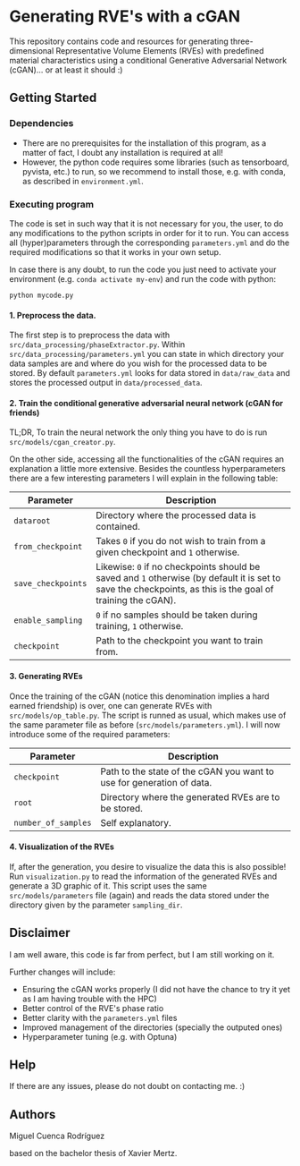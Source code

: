 # Generating RVE's with a cGAN

This repository contains code and resources for generating three-dimensional Representative Volume Elements (RVEs) with predefined material characteristics using a conditional Generative Adversarial Network (cGAN)... or at least it should :)

## Getting Started

### Dependencies

* There are no prerequisites for the installation of this program, as a matter of fact, I doubt any installation is required at all!
* However, the python code requires some libraries (such as tensorboard, pyvista, etc.) to run, so we recommend to install those, e.g. with conda, as described in `environment.yml`.

### Executing program

The code is set in such way that it is not necessary for you, the user, to do any modifications to the python scripts in order for it to run. You can access all (hyper)parameters through the corresponding `parameters.yml` and do the required modifications so that it works in your own setup.

In case there is any doubt, to run the code you just need to activate your environment (e.g. `conda activate my-env`) and run the code with python:
```
python mycode.py
```

#### 1. Preprocess the data.
The first step is to preprocess the data with `src/data_processing/phaseExtractor.py`. Within `src/data_processing/parameters.yml` you can state in which directory your data samples are and where do you wish for the processed data to be stored. By default `parameters.yml` looks for data stored in `data/raw_data` and stores the processed output in `data/processed_data`.

#### 2. Train the conditional generative adversarial neural network (cGAN for friends)

TL;DR, To train the neural network the only thing you have to do is run `src/models/cgan_creator.py`.

On the other side, accessing all the functionalities of the cGAN requires an explanation a little more extensive. Besides the countless hyperparameters there are a few interesting parameters I will explain in the following table:

| Parameter  | Description |
| ------------- | ------------- |
| `dataroot`  | Directory where the processed data is contained.  |
| `from_checkpoint`  | Takes `0` if you do not wish to train from a given checkpoint and `1` otherwise.  |
| `save_checkpoints` | Likewise: `0` if no checkpoints should be saved and `1` otherwise (by default it is set to save the checkpoints, as this is the goal of training the cGAN). |
| `enable_sampling` | `0` if no samples should be taken during training, `1` otherwise. |
| `checkpoint` | Path to the checkpoint you want to train from. |

#### 3. Generating RVEs

Once the training of the cGAN (notice this denomination implies a hard earned friendship) is over, one can generate RVEs with `src/models/op_table.py`. The script is runned as usual, which makes use of the same parameter file as before (`src/models/parameters.yml`). I will now introduce some of the required parameters:

| Parameter  | Description |
| ------------- | ------------- |
| `checkpoint`  | Path to the state of the cGAN you want to use for generation of data.  |
| `root`  | Directory where the generated RVEs are to be stored.  |
| `number_of_samples`  | Self explanatory. |

#### 4. Visualization of the RVEs

If, after the generation, you desire to visualize the data this is also possible! Run `visualization.py` to read the information of the generated RVEs and generate a 3D graphic of it. This script uses the same `src/models/parameters` file (again) and reads the data stored under the directory given by the parameter `sampling_dir`.

## Disclaimer

I am well aware, this code is far from perfect, but I am still working on it.

Further changes will include:
* Ensuring the cGAN works properly (I did not have the chance to try it yet as I am having trouble with the HPC)
* Better control of the RVE's phase ratio
* Better clarity with the `parameters.yml` files
* Improved management of the directories (specially the outputed ones)
* Hyperparameter tuning (e.g. with Optuna)

## Help

If there are any issues, please do not doubt on contacting me. :)

## Authors

Miguel Cuenca Rodríguez

based on the bachelor thesis of Xavier Mertz.